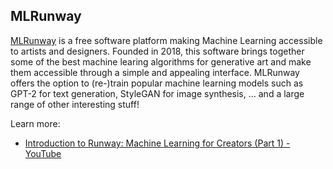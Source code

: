 ## MLRunway

[MLRunway](https://runwayml.com/) is a free software platform making Machine Learning accessible to artists and designers. Founded in 2018, this software brings together some of the best machine learing algorithms for generative art and make them accessible through a simple and appealing interface. MLRunway offers the option to (re-)train popular machine learning models such as GPT-2 for text generation, StyleGAN for image synthesis, … and a large range of other interesting stuff!

Learn more: 

- [Introduction to Runway: Machine Learning for Creators (Part 1) - YouTube](https://www.youtube.com/watch?v=ARnf4ilr9Hc)
